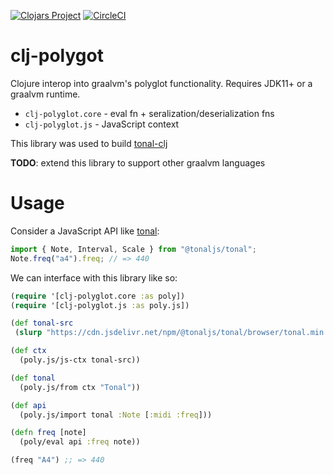 [![Clojars Project](https://img.shields.io/clojars/v/wavejumper/clj-polyglot.svg)](https://clojars.org/wavejumper/clj-polyglot)
[![CircleCI](https://circleci.com/gh/wavejumper/clj-polyglot.svg?style=svg)](https://circleci.com/gh/wavejumper/clj-polyglot)

# clj-polygot

Clojure interop into graalvm's polyglot functionality. Requires JDK11+ or a graalvm runtime.

* `clj-polyglot.core` - eval fn + seralization/deserialization fns
* `clj-polyglot.js` - JavaScript context

This library was used to build [tonal-clj](https://github.com/wavejumper/tonal-clj)

**TODO**: extend this library to support other graalvm languages 

# Usage

Consider a JavaScript API like [tonal](https://github.com/tonaljs/tonal#example): 

```javascript
import { Note, Interval, Scale } from "@tonaljs/tonal";
Note.freq("a4").freq; // => 440
```

We can interface with this library like so:

```clojure
(require '[clj-polyglot.core :as poly])
(require '[clj-polyglot.js :as poly.js])

(def tonal-src 
 (slurp "https://cdn.jsdelivr.net/npm/@tonaljs/tonal/browser/tonal.min.js"))

(def ctx
  (poly.js/js-ctx tonal-src))

(def tonal
  (poly.js/from ctx "Tonal"))

(def api
  (poly.js/import tonal :Note [:midi :freq]))

(defn freq [note]
  (poly/eval api :freq note))

(freq "A4") ;; => 440
``` 
